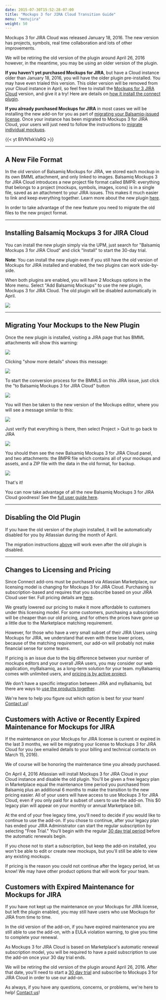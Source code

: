 ```yaml
---
date: 2015-07-30T15:52:28-07:00
title: "Mockups 3 for JIRA Cloud Transition Guide"
menu: "menujira"
weight: 50
---
```


Mockups 3 for JIRA Cloud was released January 18, 2016. The new version has projects, symbols, real time collaboration and lots of other improvements.

We will be retiring the old version of the plugin around April 26, 2016 however, in the meantime, you may be using an older version of the plugin.

**If you haven't yet purchased Mockups for JIRA**, but have a Cloud instance older than January 18, 2016, you will have the older plugin pre-installed. You may have even trialed this version. This older version will be removed from your Cloud instance in April, so feel free to install the [Mockups for 3 JIRA Cloud](https://marketplace.atlassian.com/plugins/com.balsamiq.mockups.jira/cloud/overview) version, and give it a try! Here are details on [how it install the connect plugin](https://marketplace.atlassian.com/plugins/com.balsamiq.mockups.jira/cloud/installation).

**If you already purchased Mockups for JIRA** in most cases we will be installing the new add-on for you as part of [migrating your Balsamiq-issued license](#changes-to-licensing-and-pricing). Once your instance has been migrated to Mockups 3 for JIRA Cloud, your users will just need to follow the instructions to [migrate individual mockups](#migrating-your-mockups-to-the-new-plugin).

{{< yt BlVN1xkVaRQ >}}

---

## A New File Format

In the old version of Balsamiq Mockups for JIRA, we stored each mockup in its own BMML attachment, and only linked to images. Balsamiq Mockups 3 for JIRA Cloud introduces a new project file format called BMPR: everything that belongs to a project (mockups, symbols, images, icons) is in a single file, saved as an attachment to your JIRA issues. This makes it much easier to link and keep everything together. Learn more about the new plugin [here](/jira/user-guide-cloud).

In order to take advantage of the new feature you need to migrate the old files to the new project format.

---

## Installing Balsamiq Mockups 3 for JIRA Cloud

You can install the new plugin simply via the UPM, just search for "Balsamiq Mockups 3 for JIRA Cloud" and click "Install" to start the 30-day trial.

**Note**: You can install the new plugin even if you still have the old version of Mockups for JIRA installed and enabled, the two plugins can work side-by-side.

When both plugins are enabled, you will have 2 Mockups options in the More menu. Select "Add Balsamiq Mockups" to use the new plugin, Mockups 3 for JIRA Cloud. The old plugin will be disabled automatically in April.

![](//media.balsamiq.com/img/support/docs/jira/transitionguide/menuentry.png)

---

## Migrating Your Mockups to the New Plugin

Once the new plugin is installed, visiting a JIRA page that has BMML attachments will show this warning:

![](//media.balsamiq.com/img/support/docs/jira/transitionguide/transition1.png)

Clicking "show more details" shows this message:

![](//media.balsamiq.com/img/support/docs/jira/transitionguide/transition2.png)

To start the conversion process for the BMMLS on this JIRA issue, just click the "to Balsamiq Mockups 3 for JIRA Cloud" button

![](//media.balsamiq.com/img/support/docs/jira/transitionguide/transition3.png)

You will then be taken to the new version of the Mockups editor, where you will see a message similar to this:

![](//media.balsamiq.com/img/support/docs/jira/transitionguide/transition4.png)

Just verify that everything is there, then select Project > Quit to go back to JIRA

![](//media.balsamiq.com/img/support/docs/jira/transitionguide/transition5.png)

You should then see the new Balsamiq Mockups 3 for JIRA Cloud panel, and two attachments: the BMPR file which contains all of your mockups and assets, and a ZIP file with the data in the old format, for backup.

![](//media.balsamiq.com/img/support/docs/jira/transitionguide/transition6.png)

That's it!

You can now take advantage of all the new Balsamiq Mockups 3 for JIRA Cloud goodness! See the [full user guide here](/jira/user-guide-cloud).

---

## Disabling the Old Plugin

If you have the old version of the plugin installed, it will be automatically disabled for you by Atlassian during the month of April.

The migration instructions [above](#migrating-your-mockups-to-the-new-plugin) will work even after the old plugin is disabled.

---

## Changes to Licensing and Pricing

Since Connect add-ons must be purchased via Atlassian Marketplace, our licensing model is changing for Mockups 3 for JIRA Cloud. Purchasing is subscription-based and requires that you subscribe based on your JIRA Cloud user tier. Full pricing details are [here](https://marketplace.atlassian.com/plugins/com.balsamiq.mockups.jira/cloud/pricing).

We greatly lowered our pricing to make it more affordable to customers under this licensing model. For some customers, purchasing a subscription will be cheaper than our old pricing, and for others the prices have gone up a little due to the Marketplace matching requirement.

However, for those who have a very small subset of their JIRA Users using Mockups for JIRA, we understand that even with these lower prices, because of the matching requirement, our add-on will probably not make financial sense for some teams.

If pricing is an issue due to the big difference between your number of mockups editors and your overall JIRA users, you may consider our web application, myBalsamiq, as a long-term solution for your team. myBalsamiq comes with unlimited users, and [pricing is by active project](https://balsamiq.com/buy/#myb).

We don't have a specific integration between JIRA and myBalsamiq, but there are ways to [use the products together](https://support.balsamiq.com/mybalsamiq/mybandatlassian/).

We're here to help you figure out which option is best for your team!  [Contact us](https://balsamiq.com/company/contact/#/s/m4j)!

## Customers with Active or Recently Expired Maintenance for Mockups for JIRA

If the maintenance on your Mockups for JIRA license is current or expired in the last 3 months, we will be migrating your license to Mockups 3 for JIRA Cloud for you (we emailed details to your billing and technical contacts on March 15, 2016).

We of course will be honoring the maintenance time you already purchased.

On April 4, 2016 Atlassian will install Mockups 3 for JIRA Cloud in your Cloud instance and disable the old plugin. You'll be given a free legacy plan in Marketplace equal the maintenance time period you purchased from Balsamiq plus an additional 6 months to make the transition to the new pricing easier. All of your users will have access to use Mockups 3 for JIRA Cloud, even if you only paid for a subset of users to use the add-on. This $0 legacy plan will appear on your monthly or annual Marketplace bill.

At the end of your free legacy time, you'll need to decide if you would like to continue to use the add-on. If you chose to continue, after your legacy plan has ended your JIRA Administrator can start the regular subscription by selecting "Free Trial."  You'll begin with the regular [30 day trial period](https://marketplace.atlassian.com/plugins/com.balsamiq.mockups.jira/cloud/installation) before the automatic renewals begin.

If you chose not to start a subscription, but keep the add-on installed, you won't be able to edit or create new mockups, but you'll still be able to view any existing mockups.

If pricing is the reason you could not continue after the legacy period, let us know! We may have other product options that will work for your team.

## Customers with Expired Maintenance for Mockups for JIRA

If you have not kept up the maintenance on your Mockups for JIRA license, but left the plugin enabled, you may still have users who use Mockups for JIRA from time to time.

In the old version of the add-on, if you have expired maintenance you are still able to use the add-on, with a EULA violation warning, to give you time to complete your renewal.

As Mockups 3 for JIRA Cloud is based on Marketplace's automatic renewal subscription model, you will be required to have a paid subscription to use the add-on once your 30 day trial ends.

We will be retiring the old version of the plugin around April 26, 2016. After that date, you'll need to start a [30 day trial](https://marketplace.atlassian.com/plugins/com.balsamiq.mockups.jira/cloud/installation) and subscribe to Mockups 3 for JIRA Cloud in order to use our add-on.

As always, if you have any questions, concerns, or problems, we're here to help! [Contact us](https://balsamiq.com/company/contact/#/s/m4j)!
